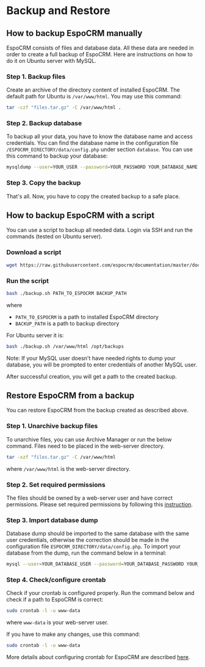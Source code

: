 # Backup and Restore

## How to backup EspoCRM manually

EspoCRM consists of files and database data. All these data are needed in order to create a full backup of EspoCRM. Here are instructions on how to do it on Ubuntu server with MySQL.

### Step 1. Backup files

Create an archive of the directory content of installed EspoCRM. The default path for Ubuntu is `/var/www/html`. You may use this command:

```bash
tar -czf "files.tar.gz" -C /var/www/html .
```

### Step 2. Backup database

To backup all your data, you have to know the database name and access credentials. You can find the database name in the configuration file `/ESPOCRM_DIRECTORY/data/config.php` under section `database`. You can use this command to backup your database:

```bash
mysqldump --user=YOUR_USER --password=YOUR_PASSWORD YOUR_DATABASE_NAME > "db.sql"
```

### Step 3. Copy the backup

That's all. Now, you have to copy the created backup to a safe place.


## How to backup EspoCRM with a script

You can use a script to backup all needed data. Login via SSH and run the commands (tested on Ubuntu server).

### Download a script

```bash
wget https://raw.githubusercontent.com/espocrm/documentation/master/docs/_static/scripts/backup.sh
```

### Run the script

```bash
bash ./backup.sh PATH_TO_ESPOCRM BACKUP_PATH
```
where

 * `PATH_TO_ESPOCRM` is a path to installed EspoCRM directory
 * `BACKUP_PATH` is a path to backup directory

For Ubuntu server it is:

```bash
bash ./backup.sh /var/www/html /opt/backups
```

Note: If your MySQL user doesn't have needed rights to dump your database, you will be prompted to enter credentials of another MySQL user.

After successful creation, you will get a path to the created backup.

## Restore EspoCRM from a backup

You can restore EspoCRM from the backup created as described above.

### Step 1. Unarchive backup files

To unarchive files, you can use Archive Manager or run the below command. Files need to be placed in the web-server directory.

```bash
tar -xzf "files.tar.gz" -C /var/www/html
```
where `/var/www/html` is the web-server directory.

### Step 2. Set required permissions

The files should be owned by a web-server user and have correct permissions. Please set required permissions by following this [instruction](server-configuration.md#required-permissions-for-unix-based-systems).

### Step 3. Import database dump

Database dump should be imported to the same database with the same user credentials, otherwise the correction should be made in the configuration file `ESPOCRM_DIRECTORY/data/config.php`. To import your database from the dump, run the command below in a terminal:

```bash
mysql --user=YOUR_DATABASE_USER --password=YOUR_DATABASE_PASSWORD YOUR_DATABASE_NAME < db.sql
```

### Step 4. Check/configure crontab

Check if your crontab is configured properly. Run the command below and check if a path to EspoCRM is correct:

```bash
sudo crontab -l -u www-data
```
where `www-data` is your web-server user.

If you have to make any changes, use this command:

```bash
sudo crontab -l -u www-data
```

More details about configuring crontab for EspoCRM are described [here](server-configuration.md#setting-up-crontab).
